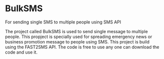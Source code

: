 # BulkSMS
For sending single SMS to multiple people using SMS API

The project called BulkSMS is used to send single message to multiple people. This propject is specially used for spreading emergency news or business promotion message to people using SMS.
This project is build using the FAST2SMS API.
The code is free to use any one can download the code and use it.
